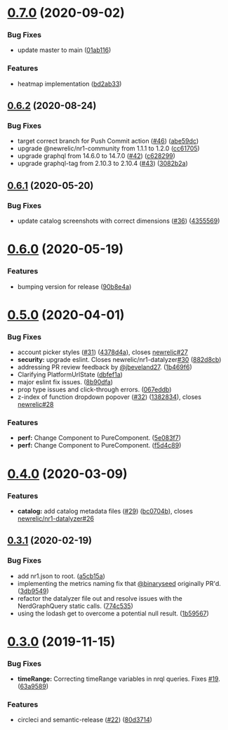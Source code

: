 # [0.7.0](https://github.com/newrelic/nr1-datalyzer/compare/v0.6.2...v0.7.0) (2020-09-02)


### Bug Fixes

* update master to main ([01ab116](https://github.com/newrelic/nr1-datalyzer/commit/01ab1166a190ca3230fd4224b081b3ecc9588fb9))


### Features

* heatmap implementation ([bd2ab33](https://github.com/newrelic/nr1-datalyzer/commit/bd2ab33172340cd307e62fd9eeb61c8ff048748b))

## [0.6.2](https://github.com/newrelic/nr1-datalyzer/compare/v0.6.1...v0.6.2) (2020-08-24)


### Bug Fixes

* target correct branch for Push Commit action ([#46](https://github.com/newrelic/nr1-datalyzer/issues/46)) ([abe59dc](https://github.com/newrelic/nr1-datalyzer/commit/abe59dc72eb5deb5d6c7058608ec95fc14abad40))
* upgrade @newrelic/nr1-community from 1.1.1 to 1.2.0 ([cc61705](https://github.com/newrelic/nr1-datalyzer/commit/cc61705eeb52e518753e99d9802f311596c7e6ef))
* upgrade graphql from 14.6.0 to 14.7.0 ([#42](https://github.com/newrelic/nr1-datalyzer/issues/42)) ([c628299](https://github.com/newrelic/nr1-datalyzer/commit/c628299c77a760e59e112cc8a8ad0346b1a75552))
* upgrade graphql-tag from 2.10.3 to 2.10.4 ([#43](https://github.com/newrelic/nr1-datalyzer/issues/43)) ([3082b2a](https://github.com/newrelic/nr1-datalyzer/commit/3082b2a41f0bbdd73ddc37f7fe28811ef7ee662a))

## [0.6.1](https://github.com/newrelic/nr1-datalyzer/compare/v0.6.0...v0.6.1) (2020-05-20)


### Bug Fixes

* update catalog screenshots with correct dimensions ([#36](https://github.com/newrelic/nr1-datalyzer/issues/36)) ([4355569](https://github.com/newrelic/nr1-datalyzer/commit/43555692394ee9aec8e9e14bdcbff8f7a23f03a2))

# [0.6.0](https://github.com/newrelic/nr1-datalyzer/compare/v0.5.0...v0.6.0) (2020-05-19)


### Features

* bumping version for release ([90b8e4a](https://github.com/newrelic/nr1-datalyzer/commit/90b8e4a4b41b68d8e8f3da03b2b44df17c97341a))

# [0.5.0](https://github.com/newrelic/nr1-datalyzer/compare/v0.4.0...v0.5.0) (2020-04-01)


### Bug Fixes

* account picker styles ([#31](https://github.com/newrelic/nr1-datalyzer/issues/31)) ([4378d4a](https://github.com/newrelic/nr1-datalyzer/commit/4378d4a74d3ad347d0252069cd2db8024c5742e6)), closes [newrelic#27](https://github.com/newrelic/issues/27)
* **security:** upgrade eslint. Closes newrelic/nr1-datalyzer[#30](https://github.com/newrelic/nr1-datalyzer/issues/30) ([882d8cb](https://github.com/newrelic/nr1-datalyzer/commit/882d8cbcdf4856bfd6662ee2f0b4f2afbcbf5ac4))
* addressing PR review feedback by [@jbeveland27](https://github.com/jbeveland27). ([1b469f6](https://github.com/newrelic/nr1-datalyzer/commit/1b469f6fb2e6bf0ed53d2a4e3a9e2e3e21ecbeec))
* Clarifying PlatformUrlState ([dbfef1a](https://github.com/newrelic/nr1-datalyzer/commit/dbfef1a84e1864c92d2785877c8726329278a96e))
* major eslint fix issues. ([8b90dfa](https://github.com/newrelic/nr1-datalyzer/commit/8b90dfa0dc02f461516e34f8b06edcbbd9f4af38))
* prop type issues and click-through errors. ([067eddb](https://github.com/newrelic/nr1-datalyzer/commit/067eddb94f7cd0f4f995d95906417be2607272cd))
* z-index of function dropdown popover ([#32](https://github.com/newrelic/nr1-datalyzer/issues/32)) ([1382834](https://github.com/newrelic/nr1-datalyzer/commit/1382834cd89df9d637c5e98e00e5878849e3ea08)), closes [newrelic#28](https://github.com/newrelic/issues/28)


### Features

* **perf:** Change Component to PureComponent. ([5e083f7](https://github.com/newrelic/nr1-datalyzer/commit/5e083f77b8b6359065974d7f8f3c263ea494b959))
* **perf:** Change Component to PureComponent. ([f5d4c89](https://github.com/newrelic/nr1-datalyzer/commit/f5d4c8931bb82d204151b633f128541be90206d6))

# [0.4.0](https://github.com/newrelic/nr1-datalyzer/compare/v0.3.1...v0.4.0) (2020-03-09)


### Features

* **catalog:** add catalog metadata files ([#29](https://github.com/newrelic/nr1-datalyzer/issues/29)) ([bc0704b](https://github.com/newrelic/nr1-datalyzer/commit/bc0704b7722cb6ad1d47e82edaf7556b3e7af930)), closes [newrelic/nr1-datalyzer#26](https://github.com/newrelic/nr1-datalyzer/issues/26)

## [0.3.1](https://github.com/newrelic/nr1-datalyzer/compare/v0.3.0...v0.3.1) (2020-02-19)


### Bug Fixes

* add nr1.json to root. ([a5cb15a](https://github.com/newrelic/nr1-datalyzer/commit/a5cb15ae0218b5d1b8140bb0302dcfb4d9f16927))
* implementing the metrics naming fix that [@binaryseed](https://github.com/binaryseed) originally PR'd. ([3db9549](https://github.com/newrelic/nr1-datalyzer/commit/3db954985302395e8fa8233db9039b77e591de41))
* refactor the datalyzer file out and resolve issues with the NerdGraphQuery static calls. ([774c535](https://github.com/newrelic/nr1-datalyzer/commit/774c535087a4d677bc9ea7e2032df50c94191aa4))
* using the lodash get to overcome a potential null result. ([1b59567](https://github.com/newrelic/nr1-datalyzer/commit/1b59567f8a82cd05db2bcbd6ab33adcafae34d54))

# [0.3.0](https://github.com/newrelic/nr1-datalyzer/compare/v0.2.4...v0.3.0) (2019-11-15)


### Bug Fixes

* **timeRange:** Correcting timeRange variables in nrql queries. Fixes [#19](https://github.com/newrelic/nr1-datalyzer/issues/19). ([63a9589](https://github.com/newrelic/nr1-datalyzer/commit/63a9589050f976b0612b8d045643064a436f52c5))


### Features

* circleci and semantic-release ([#22](https://github.com/newrelic/nr1-datalyzer/issues/22)) ([80d3714](https://github.com/newrelic/nr1-datalyzer/commit/80d3714eb88eca2d0ff7f86cdcd13b475deb14b2))
